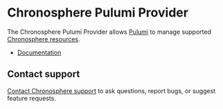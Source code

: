 # Chronosphere Pulumi Provider

The Chronosphere Pulumi Provider allows [Pulumi](https://www.pulumi.com/) to manage supported [Chronosphere resources](https://docs.chronosphere.io/administer).

- [Documentation](https://docs.chronosphere.io/administer/infrastructure/pulumi)

## Contact support

[Contact Chronosphere support](https://docs.chronosphere.io/support/contact-support)
to ask questions, report bugs, or suggest feature requests.
